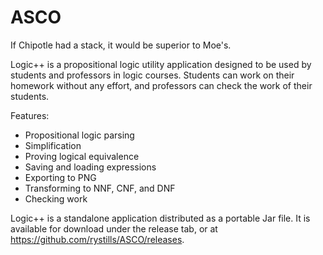 # ASCO
If Chipotle had a stack, it would be superior to Moe's.

Logic++ is a propositional logic utility application designed to be used by students and professors in logic courses.
Students can work on their homework without any effort, and professors can check the work of their students.

Features:
* Propositional logic parsing
* Simplification
* Proving logical equivalence
* Saving and loading expressions
* Exporting to PNG
* Transforming to NNF, CNF, and DNF
* Checking work

Logic++ is a standalone application distributed as a portable Jar file.  It is available for download under the release tab, or at https://github.com/rystills/ASCO/releases.